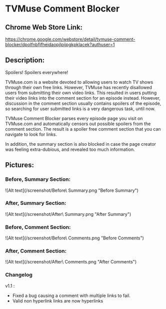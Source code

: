 # TVMuse Comment Blocker

## Chrome Web Store Link: 

https://chrome.google.com/webstore/detail/tvmuse-comment-blocker/dpolfnbfjfheidaopjlpijpgkpklacek?authuser=1


## Description:

Spoilers! Spoilers everywhere!

TVMuse.com is a website devoted to allowing users to watch TV shows through their own free links. However, TVMuse has recently disallowed users from submitting their own video links. This resulted in users putting their video links into the comment section for an episode instead. However, discussion in the comment section usually contains spoilers of the episode, so searching for user submitted links is a very dangerous task, until now.

TVMuse Comment Blocker parses every episode page you visit on TVMuse.com and automatically censors out possible spoilers from the comment section. The result is a spoiler free comment section that you can navigate to look for links.

In addition, the summary section is also blocked in case the page creator was feeling extra-dubious, and revealed too much information.



## Pictures:


### Before, Summary Section:


![Alt text](/screenshot/Before\ Summary.png "Before Summary")


### After, Summary Section:


![Alt text](/screenshot/After\ Summary.png "After Summary")



### Before, Comment Section:


![Alt text](/screenshot/Before\ Comments.png "Before Comments")


### After, Comment Section:

![Alt text](/screenshot/After\ Comments.png "After Comments")



### Changelog

v1.1 : 

* Fixed a bug causing a comment with multiple links to fail.
* Valid non hyperlink links are now hyperlinks




